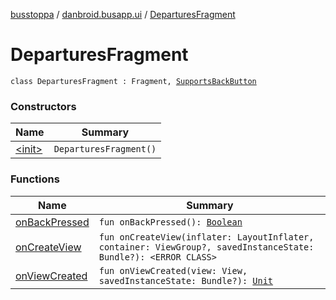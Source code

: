 [busstoppa](../../index.md) / [danbroid.busapp.ui](../index.md) / [DeparturesFragment](./index.md)

# DeparturesFragment

`class DeparturesFragment : Fragment, `[`SupportsBackButton`](../-supports-back-button/index.md)

### Constructors

| Name | Summary |
|---|---|
| [&lt;init&gt;](-init-.md) | `DeparturesFragment()` |

### Functions

| Name | Summary |
|---|---|
| [onBackPressed](on-back-pressed.md) | `fun onBackPressed(): `[`Boolean`](https://kotlinlang.org/api/latest/jvm/stdlib/kotlin/-boolean/index.html) |
| [onCreateView](on-create-view.md) | `fun onCreateView(inflater: LayoutInflater, container: ViewGroup?, savedInstanceState: Bundle?): <ERROR CLASS>` |
| [onViewCreated](on-view-created.md) | `fun onViewCreated(view: View, savedInstanceState: Bundle?): `[`Unit`](https://kotlinlang.org/api/latest/jvm/stdlib/kotlin/-unit/index.html) |
